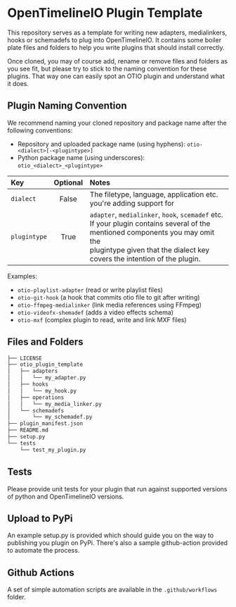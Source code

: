 # OpenTimelineIO Plugin Template

This repository serves as a template for writing new adapters, medialinkers, 
hooks or schemadefs to plug into OpenTimelineIO.
It contains some boiler plate files and folders to help you write plugins that 
should install correctly. 

Once cloned, you may of course add, rename or remove files and folders as you 
see fit, but please try to stick to the naming convention for these plugins. 
That way one can easily spot an OTIO plugin and understand what it does.


## Plugin Naming Convention

We recommend naming your cloned repository and package name after the 
following conventions:

* Repository and uploaded package name (using hyphens):
`otio-<dialect>[-<plugintype>]`
* Python package name (using underscores): `otio_<dialect>_<plugintype>`


| Key          | Optional | Notes                                                             |
|:-------------|:--------:|:------------------------------------------------------------------|
| `dialect`    | False    | The filetype, language, application etc. you're adding support for|
| `plugintype` | True     | `adapter`, `medialinker`, `hook`, `scemadef` etc.<br>If your plugin contains several of the mentioned components you may omit the<br>plugintype given that the dialect key covers the intention of the plugin.

Examples:
* `otio-playlist-adapter` (read or write playlist files)
* `otio-git-hook` (a hook that commits otio file to git after writing)
* `otio-ffmpeg-medialinker` (link media references using FFmpeg)
* `otio-videofx-shemadef` (adds a video effects schema)
* `otio-mxf` (complex plugin to read, write and link MXF files)


## Files and Folders

```bash
├── LICENSE
├── otio_plugin_template
│   ├── adapters
│   │   └── my_adapter.py
│   ├── hooks
│   │   └── my_hook.py
│   ├── operations
│   │   └── my_media_linker.py
│   └── schemadefs
│       └── my_schemadef.py
├── plugin_manifest.json
├── README.md
├── setup.py
└── tests
    └── test_my_plugin.py
```

## Tests

Please provide unit tests for your plugin that run against supported versions
of python and OpenTimelineIO versions.


## Upload to PyPi

An example setup.py is provided which should guide you on the way to publishing
you plugin on PyPi.
There's also a sample github-action provided to automate the process.


## Github Actions

A set of simple automation scripts are available in the `.github/workflows` folder.

